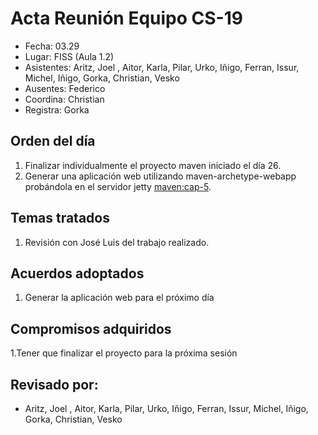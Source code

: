 # Acta Reunión Equipo CS-19

- Fecha: 03.29
- Lugar: FISS (Aula 1.2)
- Asistentes: Aritz, Joel , Aitor, Karla, Pilar, Urko, Iñigo, Ferran, Issur, Michel, Iñigo, Gorka, Christian, Vesko
- Ausentes: Federico
- Coordina: Christian
- Registra: Gorka

## Orden del día
1. Finalizar individualmente el proyecto maven iniciado el día 26.
2. Generar una aplicación web utilizando maven-archetype-webapp probándola en el servidor jetty [maven:cap-5].

## Temas tratados
1. Revisión con José Luis del trabajo realizado. 

## Acuerdos adoptados
1. Generar la aplicación web para el próximo día 
  
## Compromisos adquiridos
1.Tener que finalizar el proyecto para la próxima sesión


## Revisado por:
- Aritz, Joel , Aitor, Karla, Pilar, Urko, Iñigo, Ferran, Issur, Michel, Iñigo, Gorka, Christian, Vesko

[cs-ehu]:https://github.com/cs-ehu
[doxyfile]:https://github.com/cs-ehu/Ejemplo/blob/master/UNE157801/2%20Memoria/2.05%20Normas%20y%20referencias/2.5.3%20M%C3%A9todos%2C%20herramientas%2C%20modelos%2C%20m%C3%A9tricas%20y%20prototipos/2.5.3.2%20Herramientas/doxyfile
[herramientas]:https://github.com/cs-ehu/Ejemplo/blob/master/UNE157801/2%20Memoria/2.05%20Normas%20y%20referencias/2.5.3%20M%C3%A9todos%2C%20herramientas%2C%20modelos%2C%20m%C3%A9tricas%20y%20prototipos/2.5.3.2%20Herramientas
[maven-1]:https://drive.google.com/open?id=1Z0lPzZ52zrpgKGKDV-kQu0BdikULEc_3
[maven-2]:https://www.oracle.com/technetwork/es/articles/java/java-con-maven-2516405-esa.html
[maven-3]:https://books.sonatype.com/mvnex-book/reference/simple-project-sect-intro.html
[maven:cap-5]:https://books.sonatype.com/mvnex-book/reference/web.html
